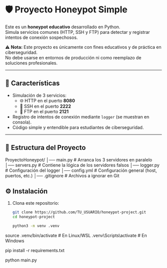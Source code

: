 # 🛡️ Proyecto Honeypot Simple

Este es un **honeypot educativo** desarrollado en Python.  
Simula servicios comunes (HTTP, SSH y FTP) para detectar y registrar intentos de conexión sospechosos.

⚠️ **Nota:** Este proyecto es únicamente con fines educativos y de práctica en ciberseguridad.  
No debe usarse en entornos de producción ni como reemplazo de soluciones profesionales.

---

## 🚀 Características

- Simulación de 3 servicios:
  - 🌐 HTTP en el puerto **8080**
  - 🔑 SSH en el puerto **2222**
  - 📂 FTP en el puerto **2121**
- Registro de intentos de conexión mediante `logger` (se muestran en consola).
- Código simple y entendible para estudiantes de ciberseguridad.

---

## 📂 Estructura del Proyecto
ProyectoHoneypot/
│── main.py # Arranca los 3 servidores en paralelo
│── servers.py # Contiene la lógica de los servidores falsos
│── logger.py # Configuración del logger
│── config.yml # Configuración general (host, puertos, etc.)
│── .gitignore # Archivos a ignorar en Git

## ⚙️ Instalación

1. Clona este repositorio:
   ```bash
   git clone https://github.com/TU_USUARIO/honeypot-project.git
   cd honeypot-project

   python3 -m venv .venv
source .venv/bin/activate   # En Linux/WSL
.venv\Scripts\activate      # En Windows

pip install -r requirements.txt

python main.py
